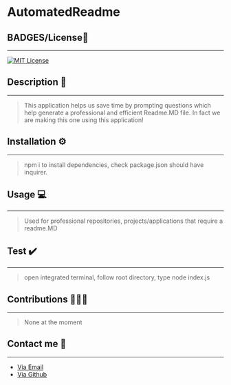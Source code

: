 # AutomatedReadme

## BADGES/License🔖
---
[![MIT License](https://img.shields.io/badge/License-MIT%20License-orange)](https://opensource.org/license/mit/)

## Description 📖
---
> This application helps us save time by prompting questions which help generate a professional and efficient Readme.MD file. In fact we are making this one using this application!
## Installation ⚙️
---

> npm i to install dependencies, check package.json should have inquirer.

## Usage 💻
---

> Used for professional repositories, projects/applications that require a readme.MD

## Test ✔️
---

> open integrated terminal, follow root directory, type node index.js 

## Contributions 🧑‍🤝‍🧑
---

> None at the moment

## Contact me 📇
---
- [Via Email](mailto:franciaexequiel@hotmail.ca)
- [Via Github](https://github.com/Tweakiel)



